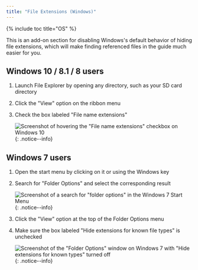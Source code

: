 ```yaml
---
title: "File Extensions (Windows)"
---
```


{% include toc title="OS" %}

This is an add-on section for disabling Windows's default behavior of hiding file extensions, which will make finding referenced files in the guide much easier for you.

## Windows 10 / 8.1 / 8 users
1. Launch File Explorer by opening any directory, such as your SD card directory
1. Click the "View" option on the ribbon menu
1. Check the box labeled "File name extensions"

    ![Screenshot of hovering the "File name extensions" checkbox on Windows 10](/assets/images/windows-10-file-extensions.png)
    {: .notice--info}

## Windows 7 users
1. Open the start menu by clicking on it or using the Windows key
1. Search for "Folder Options" and select the corresponding result

    ![Screenshot of a search for "folder options" in the Windows 7 Start Menu](/assets/images/windows-7-folder-options-start-menu.png)
    {: .notice--info}

1. Click the "View" option at the top of the Folder Options menu
1. Make sure the box labeled "Hide extensions for known file types" is unchecked

    ![Screenshot of the "Folder Options" window on Windows 7 with "Hide extensions for known types" turned off](/assets/images/windows-7-folder-options.png)
    {: .notice--info}
